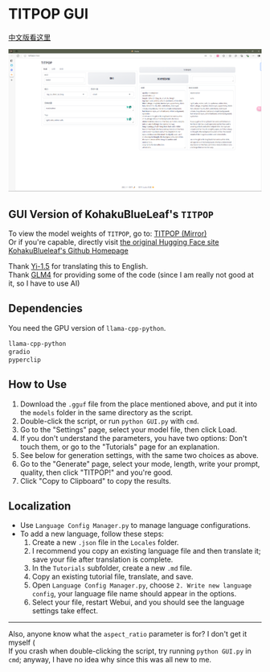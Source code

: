 # TITPOP GUI

[中文版看这里](README.md)

![img.png](img.png)

## GUI Version of KohakuBlueLeaf's `TITPOP`

To view the model weights of `TITPOP`, go to: [TITPOP (Mirror)](https://hf-mirror.com/KBlueLeaf/TITPOP-200M-dev)  
Or if you're capable, directly visit [the original Hugging Face site](https://huggingface.co/KBlueLeaf/TITPOP-200M-dev)  
[KohakuBlueleaf's Github Homepage](https://github.com/KohakuBlueleaf)  

Thank [Yi-1.5](https://github.com/01-ai/Yi-1.5) for translating this to English.  
Thank [GLM4](https://chatglm.cn/main/alltoolsdetail?lang=zh) for providing some of the code (since I am really not good
at it, so I have to use AI)  

## Dependencies

You need the GPU version of `llama-cpp-python`.

```
llama-cpp-python
gradio
pyperclip
```

## How to Use

1. Download the `.gguf` file from the place mentioned above, and put it into the `models` folder in the same directory
   as the script.
2. Double-click the script, or run `python GUI.py` with `cmd`.
3. Go to the "Settings" page, select your model file, then click Load.
4. If you don't understand the parameters, you have two options: Don't touch them, or go to the "Tutorials" page for an
   explanation.
5. See below for generation settings, with the same two choices as above.
6. Go to the "Generate" page, select your mode, length, write your prompt, quality, then click "TITPOP!" and you're
   good.
7. Click "Copy to Clipboard" to copy the results.

## Localization

- Use `Language Config Manager.py` to manage language configurations.
- To add a new language, follow these steps:
    1. Create a new `.json` file in the `Locales` folder.
    2. I recommend you copy an existing language file and then translate it; save your file after translation is
       complete.
    3. In the `Tutorials` subfolder, create a new `.md` file.
    4. Copy an existing tutorial file, translate, and save.
    5. Open `Language Config Manager.py`, choose `2. Write new language config`, your language file name should appear
       in the options.
    6. Select your file, restart Webui, and you should see the language settings take effect.

---

Also, anyone know what the `aspect_ratio` parameter is for? I don't get it myself (  
If you crash when double-clicking the script, try running `python GUI.py` in `cmd`; anyway, I have no idea why since
this was all new to me.